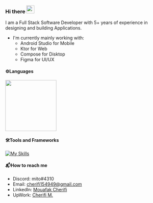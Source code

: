 ### Hi there <a href="https://www.gautamkrishnar.com/"><img src="https://media.giphy.com/media/hvRJCLFzcasrR4ia7z/giphy.gif" width="25px" height="25px"></a>

I am a Full Stack Software Developer with 5+ years of experience in designing and building Applications.

- I'm currently mainly working with:
    - Android Studio for Mobile
    - Ktor for Web  
    - Compose for Disktop
    - Figma for UI/UX




#### ⚙Languages 
  <img height=160eo src="https://github-readme-stats.vercel.app/api/top-langs/?username=CherifiMi&hide=css,scss,html&hide_title=true&hide_border=true&langs_count=5&layout=compact&bg_color=00000000&text_color=ffffff"/>
 
 
 
#### 🛠️Tools and Frameworks
[![My Skills](https://skillicons.dev/icons?i=androidstudio,cs,dotnet,figma,heroku,idea,rust,mongodb,ktor,java,kotlin,visualstudio,sqlite,vscode)](https://skillicons.dev)

#### 📬How to reach me 
-   Discord: mito#4310
-   Email: cherifi154949@gmail.com
-   LinkedIn: [Mouafak Cherifi](https://www.linkedin.com/in/cherifi-mouafak/)
-   UpWork: [Cherifi M.](https://www.upwork.com/freelancers/~01b7bc5dc0a1552c27)
